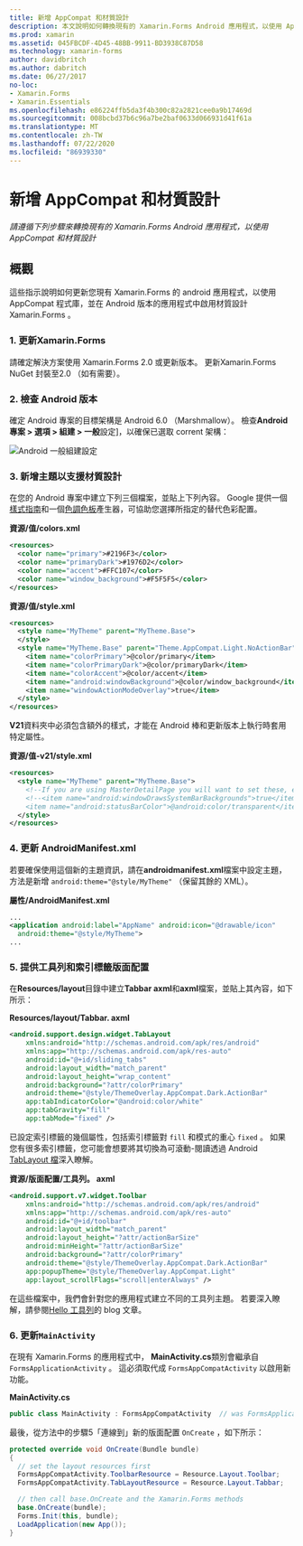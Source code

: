 ```yaml
---
title: 新增 AppCompat 和材質設計
description: 本文說明如何轉換現有的 Xamarin.Forms Android 應用程式，以使用 AppCompat 和材質設計。
ms.prod: xamarin
ms.assetid: 045FBCDF-4D45-48BB-9911-BD3938C87D58
ms.technology: xamarin-forms
author: davidbritch
ms.author: dabritch
ms.date: 06/27/2017
no-loc:
- Xamarin.Forms
- Xamarin.Essentials
ms.openlocfilehash: e86224ffb5da3f4b300c82a2821cee0a9b17469d
ms.sourcegitcommit: 008bcbd37b6c96a7be2baf0633d066931d41f61a
ms.translationtype: MT
ms.contentlocale: zh-TW
ms.lasthandoff: 07/22/2020
ms.locfileid: "86939330"
---
```

# <a name="adding-appcompat-and-material-design"></a>新增 AppCompat 和材質設計

_請遵循下列步驟來轉換現有的 Xamarin.Forms Android 應用程式，以使用 AppCompat 和材質設計_

<!-- source https://gist.github.com/jassmith/a3b2a543f99126782936
https://blog.xamarin.com/material-design-for-your-xamarin-forms-android-apps/ -->

## <a name="overview"></a>概觀

這些指示說明如何更新您現有 Xamarin.Forms 的 android 應用程式，以使用 AppCompat 程式庫，並在 Android 版本的應用程式中啟用材質設計 Xamarin.Forms 。

### <a name="1-update-xamarinforms"></a>1. 更新Xamarin.Forms

請確定解決方案使用 Xamarin.Forms 2.0 或更新版本。 更新Xamarin.Forms
  NuGet 封裝至2.0 （如有需要）。

### <a name="2-check-android-version"></a>2. 檢查 Android 版本

確定 Android 專案的目標架構是 Android 6.0 （Marshmallow）。 檢查**Android 專案 > 選項 > 組建 > 一般**設定]，以確保已選取 corrent 架構：

 ![Android 一般組建設定](appcompat-images/target-android-6-sml.png)

### <a name="3-add-new-themes-to-support-material-design"></a>3. 新增主題以支援材質設計

在您的 Android 專案中建立下列三個檔案，並貼上下列內容。 Google 提供一個[樣式指南](https://www.google.com/design/spec/style/color.html#color-color-palette)和一個[色調色板](https://www.materialpalette.com/)產生器，可協助您選擇所指定的替代色彩配置。

**資源/值/colors.xml**

```xml
<resources>
  <color name="primary">#2196F3</color>
  <color name="primaryDark">#1976D2</color>
  <color name="accent">#FFC107</color>
  <color name="window_background">#F5F5F5</color>
</resources>
```

**資源/值/style.xml**

```xml
<resources>
  <style name="MyTheme" parent="MyTheme.Base">
  </style>
  <style name="MyTheme.Base" parent="Theme.AppCompat.Light.NoActionBar">
    <item name="colorPrimary">@color/primary</item>
    <item name="colorPrimaryDark">@color/primaryDark</item>
    <item name="colorAccent">@color/accent</item>
    <item name="android:windowBackground">@color/window_background</item>
    <item name="windowActionModeOverlay">true</item>
  </style>
</resources>
```

**V21**資料夾中必須包含額外的樣式，才能在 Android 棒和更新版本上執行時套用特定屬性。

**資源/值-v21/style.xml**

```xml
<resources>
  <style name="MyTheme" parent="MyTheme.Base">
    <!--If you are using MasterDetailPage you will want to set these, else you can leave them out-->
    <!--<item name="android:windowDrawsSystemBarBackgrounds">true</item>
    <item name="android:statusBarColor">@android:color/transparent</item>-->
  </style>
</resources>
```

### <a name="4-update-androidmanifestxml"></a>4. 更新 AndroidManifest.xml

若要確保使用這個新的主題資訊，請在**androidmanifest.xml**檔案中設定主題，方法是新增 `android:theme="@style/MyTheme"` （保留其餘的 XML）。

**屬性/AndroidManifest.xml**

```xml
...
<application android:label="AppName" android:icon="@drawable/icon"
  android:theme="@style/MyTheme">
...
```

### <a name="5-provide-toolbar-and-tab-layouts"></a>5. 提供工具列和索引標籤版面配置

在**Resources/layout**目錄中建立**Tabbar axml**和**axml**檔案，並貼上其內容，如下所示：

**Resources/layout/Tabbar. axml**

```xml
<android.support.design.widget.TabLayout
    xmlns:android="http://schemas.android.com/apk/res/android"
    xmlns:app="http://schemas.android.com/apk/res-auto"
    android:id="@+id/sliding_tabs"
    android:layout_width="match_parent"
    android:layout_height="wrap_content"
    android:background="?attr/colorPrimary"
    android:theme="@style/ThemeOverlay.AppCompat.Dark.ActionBar"
    app:tabIndicatorColor="@android:color/white"
    app:tabGravity="fill"
    app:tabMode="fixed" />
```

已設定索引標籤的幾個屬性，包括索引標籤對 `fill` 和模式的重心 `fixed` 。
如果您有很多索引標籤，您可能會想要將其切換為可滾動-閱讀透過 Android [TabLayout 檔](https://developer.android.com/reference/android/support/design/widget/TabLayout.html)深入瞭解。

**資源/版面配置/工具列。 axml**

```xml
<android.support.v7.widget.Toolbar
    xmlns:android="http://schemas.android.com/apk/res/android"
    xmlns:app="http://schemas.android.com/apk/res-auto"
    android:id="@+id/toolbar"
    android:layout_width="match_parent"
    android:layout_height="?attr/actionBarSize"
    android:minHeight="?attr/actionBarSize"
    android:background="?attr/colorPrimary"
    android:theme="@style/ThemeOverlay.AppCompat.Dark.ActionBar"
    app:popupTheme="@style/ThemeOverlay.AppCompat.Light"
    app:layout_scrollFlags="scroll|enterAlways" />
```

在這些檔案中，我們會針對您的應用程式建立不同的工具列主題。
若要深入瞭解，請參閱[Hello 工具列](https://blog.xamarin.com/android-tips-hello-toolbar-goodbye-action-bar/)的 blog 文章。

### <a name="6-update-the-mainactivity"></a>6. 更新`MainActivity`

在現有 Xamarin.Forms 的應用程式中， **MainActivity.cs**類別會繼承自 `FormsApplicationActivity` 。 這必須取代成 `FormsAppCompatActivity` 以啟用新功能。

**MainActivity.cs**

```csharp
public class MainActivity : FormsAppCompatActivity  // was FormsApplicationActivity
```

最後，從方法中的步驟5「連線到」新的版面配置 `OnCreate` ，如下所示：

```csharp
protected override void OnCreate(Bundle bundle)
{
  // set the layout resources first
  FormsAppCompatActivity.ToolbarResource = Resource.Layout.Toolbar;
  FormsAppCompatActivity.TabLayoutResource = Resource.Layout.Tabbar;

  // then call base.OnCreate and the Xamarin.Forms methods
  base.OnCreate(bundle);
  Forms.Init(this, bundle);
  LoadApplication(new App());
}
```
